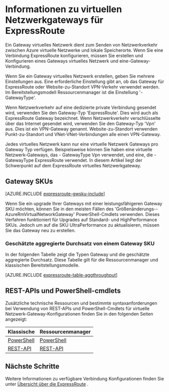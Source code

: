 <properties 
   pageTitle="Informationen zu ExpressRoute virtuelle Netzwerkgateways | Microsoft Azure"
   description="Erfahren Sie virtuelle Netzwerkgateways für ExpressRoute aus."
   services="expressroute"
   documentationCenter="na"
   authors="cherylmc"
   manager="carmonm"
   editor=""
   tags="azure-resource-manager, azure-service-management"/>
<tags 
   ms.service="expressroute"
   ms.devlang="na"
   ms.topic="article"
   ms.tgt_pltfrm="na"
   ms.workload="infrastructure-services"
   ms.date="10/03/2016"
   ms.author="cherylmc" />

# <a name="about-virtual-network-gateways-for-expressroute"></a>Informationen zu virtuellen Netzwerkgateways für ExpressRoute


Ein Gateway virtuelles Netzwerk dient zum Senden von Netzwerkverkehr zwischen Azure virtuelle Netzwerke und lokale Speicherorte. Wenn Sie eine Verbindung ExpressRoute konfigurieren, müssen Sie erstellen und Konfigurieren eines Gateways virtuelles Netzwerk und eine-Gateway-Verbindung.

Wenn Sie ein Gateway virtuelles Netzwerk erstellen, geben Sie mehrere Einstellungen aus. Eine erforderliche Einstellung gibt an, ob das Gateway für ExpressRoute oder Website-zu-Standort VPN-Verkehr verwendet werden. Im Bereitstellungsmodell Ressourcenmanager ist die Einstellung '-GatewayType'.

Wenn Netzwerkverkehr auf eine dedizierte private Verbindung gesendet wird, verwenden Sie den Gateway-Typ 'ExpressRoute'. Dies wird auch als ExpressRoute Gateway bezeichnet. Wenn Netzwerkverkehr verschlüsselte über das Internet gesendet wird, verwenden Sie den Gateway-Typ 'Vpn' aus. Dies ist ein VPN-Gateway genannt. Website-zu-Standort verwenden Punkt-zu-Standort und VNet-VNet-Verbindungen alle einen VPN-Gateway. 

Jedes virtuelles Netzwerk kann nur eine virtuelle Netzwerk Gateways pro Gateway Typ verfügen. Beispielsweise können Sie haben eine virtuelle Netzwerk-Gateways, das - GatewayType Vpn verwendet, und eine, die - GatewayType ExpressRoute verwendet. In diesem Artikel liegt der Schwerpunkt auf dem ExpressRoute virtuelles Netzwerkgateway.

## <a name="gwsku"></a>Gateway SKUs

[AZURE.INCLUDE [expressroute-gwsku-include](../../includes/expressroute-gwsku-include.md)]

Wenn Sie ein upgrade Ihrer Gateways mit einer leistungsfähigeren Gateway SKU möchten, können Sie in den meisten Fällen des 'Größenänderungs--AzureRmVirtualNetworkGateway' PowerShell-Cmdlets verwenden. Dieses Verfahren funktioniert für Upgrades auf Standard- und HighPerformance SKUs. Jedoch um auf die SKU UltraPerformance zu aktualisieren, müssen Sie das Gateway neu zu erstellen.

###  <a name="aggthroughput"></a>Geschätzte aggregierte Durchsatz von einem Gateway SKU


In der folgenden Tabelle zeigt die Typen Gateway und die geschätzte aggregierte Durchsatz. Diese Tabelle gilt für die Ressourcenmanager und klassischen Bereitstellungsmodelle.

[AZURE.INCLUDE [expressroute-table-aggthroughput](../../includes/expressroute-table-aggtput-include.md)] 


## <a name="resources"></a>REST-APIs und PowerShell-cmdlets

Zusätzliche technische Ressourcen und bestimmte syntaxanforderungen bei Verwendung von REST-APIs und PowerShell-Cmdlets für virtuelle Netzwerk-Gateway-Konfigurationen finden Sie in den folgenden Seiten angezeigt:

|**Klassische** | **Ressourcenmanager**|
|-----|----|
|[PowerShell](https://msdn.microsoft.com/library/mt270335.aspx)|[PowerShell](https://msdn.microsoft.com/library/mt163510.aspx)|
|[REST-API](https://msdn.microsoft.com/library/jj154113.aspx)|[REST-API](https://msdn.microsoft.com/library/mt163859.aspx)|


## <a name="next-steps"></a>Nächste Schritte

Weitere Informationen zu verfügbare Verbindung Konfigurationen finden Sie unter [Übersicht über die ExpressRoute](expressroute-introduction.md) . 







 
